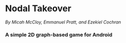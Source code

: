 # Nodal Takeover
*By Micah McCloy, Emmanuel Pratt, and Ezekiel Cochran*

### A simple 2D graph-based game for Android
